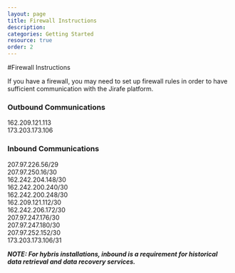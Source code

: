 ```yaml
---
layout: page
title: Firewall Instructions
description:
categories: Getting Started
resource: true
order: 2
---	
```


#Firewall Instructions

If you have a firewall, you may need to set up firewall rules in order to have sufficient communication with the Jirafe platform.

### Outbound Communications
162.209.121.113  
173.203.173.106

### Inbound Communications
207.97.226.56/29  
207.97.250.16/30  
162.242.204.148/30  
162.242.200.240/30  
162.242.200.248/30  
162.209.121.112/30  
162.242.206.172/30  
207.97.247.176/30  
207.97.247.180/30  
207.97.252.152/30  
173.203.173.106/31 


__*NOTE:  For hybris installations, inbound is a requirement for historical data retrieval and data recovery services.*__
